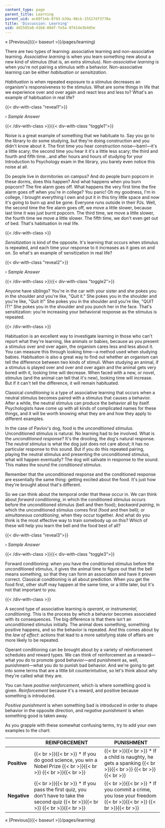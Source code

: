 ```yaml
---
content_type: page
parent_title: Learning
parent_uid: ac69f1eb-8793-b39a-98cb-15527df3770a
title: 'Discussion: Learning'
uid: dd2585a0-41b8-80df-fe5a-97414e3b4d5e
---
```


« [Previous]({{< baseurl >}}/pages/learning)

There are two types of learning: associative learning and non-associative learning. _Associative learning_ is when you learn something new about a new kind of stimulus (that is, an extra stimulus). _Non-associative learning_ is when you're not pairing a stimulus with a behavior. Non-associative learning can be either _habituation_ or _sensitization_.

_Habituation_ is when repeated exposure to a stimulus decreases an organism's responsiveness to the stimulus. What are some things in life that we experience over and over again and react less and less to? What's an example of habituation in real life?

{{< div-with-class "reveal1">}}

› _Sample Answer_

{{< /div-with-class >}}{{< div-with-class "toggle1">}}

Noise is a great example of something that we habituate to. Say you go to the library to do some studying, but they're doing construction and you didn't know about it. The first time you hear construction noise—bam!—it's a little scary; the second time you hear it it's a little less scary; the third and fourth and fifth time…and after hours and hours of studying for your Introduction to Psychology exam in the library, you barely even notice this noise at all.

Do people live in dormitories on campus? And do people burn popcorn in these dorms, does this happen? And what happens when you burn popcorn? The fire alarm goes off. What happens the very first time the fire alarm goes off when you're in college? You panic! Oh my goodness, I'm in college, I brought everything I own and put it in this tiny little space and now it's going to burn up and be gone. Everyone runs outside in their PJs. Well, the second time the fire alarm goes off, we move a little slower, because last time it was just burnt popcorn. The third time, we move a little slower, the fourth time we move a little slower. The fifth time, we don't even get out of bed. That's habituation in real life.

{{< /div-with-class >}}

_Sensitization_ is kind of the opposite. It's learning that occurs when stimulus is repeated, and each time your response to it increases as it goes on and on. So what's an example of sensitization in real life?

{{< div-with-class "reveal2">}}

› _Sample Answer_

{{< /div-with-class >}}{{< div-with-class "toggle2">}}

Anyone have siblings? You're in the car with your sister and she pokes you in the shoulder and you're like, "Quit it." She pokes you in the shoulder and you're like, "Quit it!" She pokes you in the shoulder and you're like, "QUIT IT!" She pokes you in the shoulder and you punch her in the face. That's sensitization: you're increasing your behavioral response as the stimulus is repeated.

{{< /div-with-class >}}

Habituation is an excellent way to investigate learning in those who can't report what they're learning, like animals or babies, because as you present a stimulus over and over again, the organism cares less and less about it. You can measure this through looking time—a method used when studying babies. Habituation is also a great way to find out whether an organism can tell the difference between two kinds of stimuli. When studying an animal, if a stimulus is played over and over and over again and the animal gets very bored with it, looking time will decrease. When faced with a new, or novel, stimulus (and the animal can tell that it's new), looking time will increase. But if it can't tell the difference, it will remain habituated.

Classical _conditioning_ is a type of associative learning that occurs when a neutral stimulus becomes paired with a stimulus that causes a behavior. After a while, the neutral stimulus can produce the behavior all by itself. Psychologists have come up with all kinds of complicated names for these things, and it will be worth knowing what they are and how they apply to different examples.

In the case of Pavlov's dog, food is the _unconditioned stimulus_. Unconditioned stimulus is natural. No learning had to be involved. What is the _unconditioned response_? It's the drooling, the dog's natural response. The _neutral stimulus_ is what the dog just does not care about; it has no particular response to this sound. But if you do this repeated pairing, playing the neutral stimulus and presenting the unconditioned stimulus, what will happen eventually? The dog will salivate in response to the sound. This makes the sound the _conditioned stimulus_.

Remember that the unconditioned response and the conditioned response are essentially the same thing: getting excited about the food. It's just how they're brought about that's different.

So we can think about the temporal order that these occur in. We can think about _forward conditioning_, in which the conditioned stimulus occurs before the unconditioned stimulus (bell and then food); _backward pairing_, in which the unconditioned stimulus comes first (food and then bell); or _simultaneous conditioning_, when they occur together. And what do you think is the most effective way to train somebody up on this? Which of these will help you learn the bell and the food best of all?

{{< div-with-class "reveal3">}}

› _Sample Answer_

{{< /div-with-class >}}{{< div-with-class "toggle3">}}

Forward conditioning: when you have the conditioned stimulus before the unconditioned stimulus, it gives the animal time to figure out that the bell means something, so that they can form an association and have it proven correct. Classical conditioning is all about prediction. When you get the food first, other stuff may happen at the same time, or a little later, but it's not that important to you.

{{< /div-with-class >}}

A second type of associative learning is _operant_, or _instrumental_, _conditioning_. This is the process by which a behavior becomes associated with its consequences. The big difference is that there isn't an unconditioned stimulus initially. The animal does something, something positive happens, and so the behavior is repeated. And this comes about by the _law of effect_: actions that lead to a more satisfying state of affairs are more likely to be repeated.

Operant conditioning can be brought about by a variety of reinforcement schedules and reward types. We can think of reinforcement as a reward—what you do to promote good behavior—and punishment as, well, punishment—what you do to punish bad behavior. And we're going to get into some terms that are a little bit counterintuitive, so let's think about why they're called what they are.

You can have _positive reinforcement_, which is where something good is given. _Reinforcement_ because it's a reward, and positive because something is introduced.

_Positive punishment_ is when something bad is introduced in order to shape behavior in the opposite direction, and _negative punishment_ is when something good is taken away.

As you grapple with these somewhat confusing terms, try to add your own examples to the chart:

| &nbsp; | REINFORCEMENT | PUNISHMENT |
| --- | --- | --- |
| **Positive** |  {{< br >}}{{< br >}} *   If you do good science, you win a Nobel Prize {{< br >}}{{< br >}}  {{< br >}}{{< br >}}  |  {{< br >}}{{< br >}} *   If a child is naughty, he gets a spanking {{< br >}}{{< br >}}  {{< br >}}{{< br >}}  |
| **Negative** |  {{< br >}}{{< br >}} *   If you pass the first quiz, you don't have to take the second quiz {{< br >}}{{< br >}}  {{< br >}}{{< br >}}  |  {{< br >}}{{< br >}} *   If you commit a crime, you lose your freedom {{< br >}}{{< br >}}  {{< br >}}{{< br >}}  

« [Previous]({{< baseurl >}}/pages/learning)